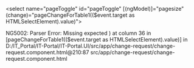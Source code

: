 <select name="pageToggle" id="pageToggle" [(ngModel)]="pagesize" (change)="pageChangeForTable1(($event.target as HTMLSelectElement).value)">
  <!-- Options generation code -->
</select>
NG5002: Parser Error: Missing expected ) at column 36 in [pageChangeForTable1(($event.target as HTMLSelectElement).value)] in D:/IT_Portal/IT-Portal/IT-Portal.UI/src/app/change-request/change-request.component.html@210:87
src/app/change-request/change-request.component.html
